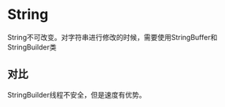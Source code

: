 # String


String不可改变。对字符串进行修改的时候，需要使用StringBuffer和StringBuilder类


对比
--
   StringBuilder线程不安全，但是速度有优势。